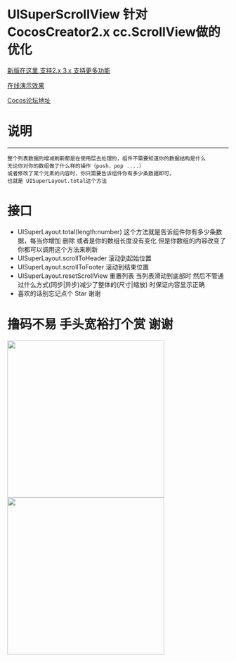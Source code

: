 # UISuperScrollView 针对CocosCreator2.x cc.ScrollView做的优化 

[新版在这里,支持2.x 3.x 支持更多功能](https://store.cocos.com/app/detail/3326)

[在线演示效果](https://icipiqkm.github.io/UISuperScrollView/)

[Cocos论坛地址](http://forum.cocos.org/t/cocos-creator-scrollview-uisuperscrollview/99891)




# 说明
---
    整个列表数据的增减刷新都是在使用层去处理的，组件不需要知道你的数据结构是什么
    无论你对你的数组做了什么样的操作（push，pop ....）
    或者修改了某个元素的内容时，你只需要告诉组件你有多少条数据即可，
    也就是 UISuperLayout.total这个方法

# 接口
* UISuperLayout.total(length:number) 这个方法就是告诉组件你有多少条数据，每当你增加 删除 或者是你的数组长度没有变化 但是你数组的内容改变了 你都可以调用这个方法来刷新
* UISuperLayout.scrollToHeader 滚动到起始位置
* UISuperLayout.scrollToFooter 滚动到结束位置
* UISuperLayout.resetScrollView 重置列表 当列表滑动到底部时 然后不管通过什么方式(同步|异步)减少了整体的(尺寸|缩放) 时保证内容显示正确
* 喜欢的话别忘记点个 Star 谢谢

# 撸码不易 手头宽裕打个赏 谢谢

<img src="https://icipiqkm.github.io/image/photo_2021-08-02_00-42-34.jpg" width="357">
<img src="https://icipiqkm.github.io/image/photo_2021-08-02_00-43-03.jpg" width="357">
